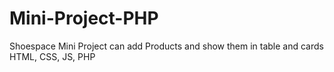 # Mini-Project-PHP
Shoespace
Mini Project can add Products and show them in table and cards 
HTML, CSS, JS, PHP
